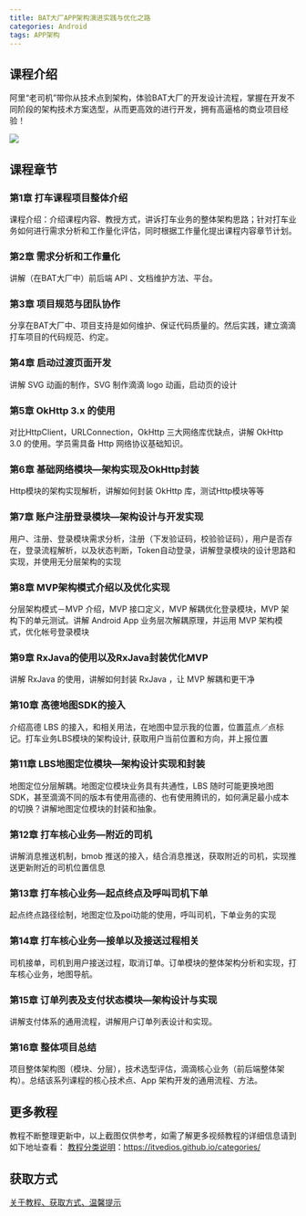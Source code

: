 ```yaml
---
title: BAT大厂APP架构演进实践与优化之路
categories: Android
tags: APP架构
---
```


## 课程介绍

阿里“老司机”带你从技术点到架构，体验BAT大厂的开发设计流程，掌握在开发不同阶段的架构技术方案选型，从而更高效的进行开发，拥有高逼格的商业项目经验！

![](http://oqn6ggw87.bkt.clouddn.com/BAT大厂APP架构演进实践与优化之路.png)

<!--more-->

## 课程章节

### 第1章 打车课程项目整体介绍

课程介绍：介绍课程内容、教授方式，讲诉打车业务的整体架构思路；针对打车业务如何进行需求分析和工作量化评估，同时根据工作量化提出课程内容章节计划。

### 第2章 需求分析和工作量化

讲解（在BAT大厂中）前后端 API 、文档维护方法、平台。

### 第3章 项目规范与团队协作

分享在BAT大厂中、项目支持是如何维护、保证代码质量的。然后实践，建立滴滴打车项目的代码规范、约定。

### 第4章 启动过渡页面开发

讲解 SVG 动画的制作，SVG 制作滴滴 logo 动画，启动页的设计

### 第5章 OkHttp 3.x 的使用

对比HttpClient，URLConnection，OkHttp 三大网络库优缺点，讲解 OkHttp 3.0 的使用。学员需具备 Http 网络协议基础知识。

### 第6章 基础网络模块—架构实现及OkHttp封装

Http模块的架构实现解析，讲解如何封装 OkHttp 库，测试Http模块等等

### 第7章 账户注册登录模块—架构设计与开发实现

用户、注册、登录模块需求分析，注册（下发验证码，校验验证码），用户是否存在，登录流程解析，以及状态判断，Token自动登录，讲解登录模块的设计思路和实现，并使用无分层架构的实现

### 第8章 MVP架构模式介绍以及优化实现

分层架构模式－MVP 介绍，MVP 接口定义，MVP 解耦优化登录模块，MVP 架构下的单元测试。讲解 Android App 业务层次解耦原理，并运用 MVP 架构模式，优化帐号登录模块

### 第9章 RxJava的使用以及RxJava封装优化MVP

讲解 RxJava 的使用，讲解如何封装 RxJava ，让 MVP 解耦和更干净

### 第10章 高德地图SDK的接入

介绍高德 LBS 的接入，和相关用法，在地图中显示我的位置，位置蓝点／点标记。打车业务LBS模块的架构设计, 获取用户当前位置和方向，并上报位置

### 第11章 LBS地图定位模块—架构设计实现和封装

地图定位分层解耦。地图定位模块业务具有共通性，LBS 随时可能更换地图SDK，甚至滴滴不同的版本有使用高德的、也有使用腾讯的，如何满足最小成本的切换？讲解地图定位模块的封装和抽象。

### 第12章 打车核心业务—附近的司机

讲解消息推送机制，bmob 推送的接入，结合消息推送，获取附近的司机，实现推送更新附近的司机位置信息

### 第13章 打车核心业务—起点终点及呼叫司机下单

起点终点路径绘制，地图定位及poi功能的使用，呼叫司机，下单业务的实现

### 第14章 打车核心业务—接单以及接送过程相关

司机接单，司机到用户接送过程，取消订单。订单模块的整体架构分析和实现，打车核心业务，地图导航。

### 第15章 订单列表及支付状态模块—架构设计与实现

讲解支付体系的通用流程，讲解用户订单列表设计和实现。

### 第16章 整体项目总结

项目整体架构图（模块、分层），技术选型评估，滴滴核心业务（前后端整体架构）。总结该系列课程的核心技术点、App 架构开发的通用流程、方法。

## 更多教程

教程不断整理更新中，以上截图仅供参考，如需了解更多视频教程的详细信息请到如下地址查看：
[教程分类说明](https://itvedios.github.io/categories/)：<https://itvedios.github.io/categories/>

## 获取方式

[关于教程、获取方式、温馨提示](https://itvedios.github.io/about/)
